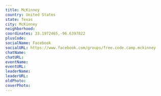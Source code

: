 ```yaml
---
title: McKinney
country: United States
state: Texas
city: McKinney
neighborhood: 
coordinates: 33.1972465,-96.6397822
plusCode:
socialName: Facebook
socialURL: https://www.facebook.com/groups/free.code.camp.mckinney
chatName:
chatURL:
eventName:
eventURL:
leaderName:
leaderURL:
oldPhoto: 
coverPhoto:
---
```

